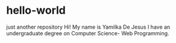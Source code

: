 # hello-world
just another repository
Hi! My name is Yamilka De Jesus
I have an undergraduate degree on Computer Science- Web Programming.
